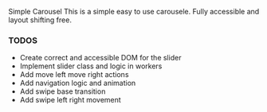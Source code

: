 Simple Carousel
This is a simple easy to use carousele. Fully accessible and layout shifting free.

### TODOS

 - Create correct and accessible DOM for the slider
 - Implement slider class and logic in workers
 - Add move left move right actions
 - Add navigation logic and animation 
 - Add swipe base transition
 - Add swipe left right movement
